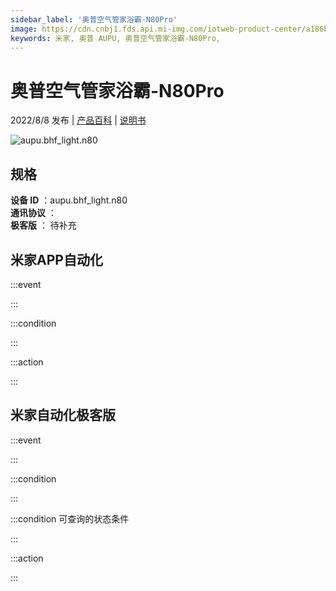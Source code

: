 ```yaml
---
sidebar_label: '奥普空气管家浴霸-N80Pro'
image: https://cdn.cnbj1.fds.api.mi-img.com/iotweb-product-center/a186b70c0fa0133ad1650022d4853fdd_1657244045383.png?GalaxyAccessKeyId=AKVGLQWBOVIRQ3XLEW&Expires=9223372036854775807&Signature=MYa/Ct59QVxiPrCQbRzdLAVYXvY=
keywords: 米家, 奥普 AUPU, 奥普空气管家浴霸-N80Pro, 
---
```

# 奥普空气管家浴霸-N80Pro

2022/8/8 发布 | [产品百科](https://home.mi.com/webapp/content/baike/product/index.html?model=aupu.bhf_light.n80/) | [说明书](https://home.mi.com/views/introduction.html?model=aupu.bhf_light.n80&region=cn)

![aupu.bhf_light.n80](https://cdn.cnbj1.fds.api.mi-img.com/iotweb-product-center/a186b70c0fa0133ad1650022d4853fdd_1657244045383.png?GalaxyAccessKeyId=AKVGLQWBOVIRQ3XLEW&Expires=9223372036854775807&Signature=MYa/Ct59QVxiPrCQbRzdLAVYXvY=)

## 规格  
> 
**设备 ID** ：aupu.bhf_light.n80  
**通讯协议** ：  
**极客版**  ： 待补充 


## 米家APP自动化  

:::event  

:::

:::condition  

:::

:::action   

:::

## 米家自动化极客版  

:::event  

:::

:::condition  

:::

:::condition 可查询的状态条件  

:::

:::action  

:::

        
